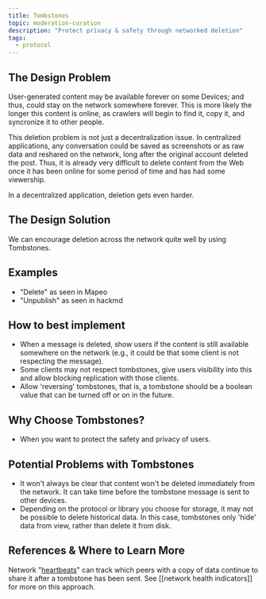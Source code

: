```yaml
---
title: Tombstones
topic: moderation-curation
description: "Protect privacy & safety through networked deletion"
tags:
  - protocol
---
```


## The Design Problem

User-generated content may be available forever on some Devices; and thus, could stay on the network somewhere forever. This is more likely the longer this content is online, as crawlers will begin to find it, copy it, and syncronize it to other people.

This deletion problem is not just a decentralization issue. In centralized applications, any conversation could be saved as screenshots or as raw data and reshared on the network, long after the original account deleted the post. Thus, it is already very difficult to delete content from the Web once it has been online for some period of time and has had some viewership.

In a decentralized application, deletion gets even harder.

## The Design Solution

We can encourage deletion across the network quite well by using Tombstones.

## Examples

- "Delete" as seen in Mapeo
- "Unpublish" as seen in hackmd

## How to best implement

- When a message is deleted, show users if the content is still available somewhere on the network (e.g., it could be that some client is not respecting the message).
- Some clients may not respect tombstones, give users visibility into this and allow blocking replication with those clients.
- Allow 'reversing' tombstones, that is, a tombstone should be a boolean value that can be turned off or on in the future.

## Why Choose Tombstones?

- When you want to protect the safety and privacy of users.

## Potential Problems with Tombstones

- It won't always be clear that content won't be deleted immediately from the network. It can take time before the tombstone message is sent to other devices.
- Depending on the protocol or library you choose for storage, it may not be possible to delete historical data. In this case, tombstones only 'hide' data from view, rather than delete it from disk.

## References & Where to Learn More

Network "[heartbeats](<https://en.wikipedia.org/wiki/Heartbeat_(computing)>)" can track which peers with a copy of data continue to share it after a tombstone has been sent. See [[network health indicators]] for more on this approach.
